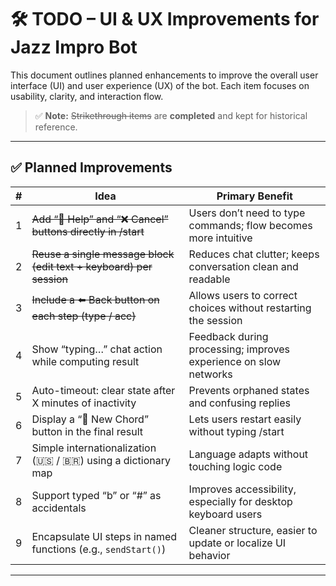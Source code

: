 # 🛠️ TODO – UI & UX Improvements for Jazz Impro Bot

This document outlines planned enhancements to improve the overall user interface (UI) and user experience (UX) of the bot. Each item focuses on usability, clarity, and interaction flow.

> ✅ **Note:** ~~Strikethrough items~~ are **completed** and kept for historical reference.

---

## ✅ Planned Improvements

| #  | Idea                                                                 | Primary Benefit                                                   |
|----|----------------------------------------------------------------------|-------------------------------------------------------------------|
| 1  | ~~Add “📖 Help” and “❌ Cancel” buttons directly in /start~~             | Users don’t need to type commands; flow becomes more intuitive    |
| 2  | ~~Reuse a single message block (edit text + keyboard) per session~~     | Reduces chat clutter; keeps conversation clean and readable       |
| 3  | ~~Include a ⬅️ Back button on each step (type / acc)~~                  | Allows users to correct choices without restarting the session    |
| 4  | Show “typing…” chat action while computing result                   | Feedback during processing; improves experience on slow networks  |
| 5  | Auto-timeout: clear state after X minutes of inactivity             | Prevents orphaned states and confusing replies                    |
| 6  | Display a “🔁 New Chord” button in the final result                 | Lets users restart easily without typing /start                   |
| 7  | Simple internationalization (🇺🇸 / 🇧🇷) using a dictionary map       | Language adapts without touching logic code                       |
| 8  | Support typed “b” or “#” as accidentals                             | Improves accessibility, especially for desktop keyboard users     |
| 9  | Encapsulate UI steps in named functions (e.g., `sendStart()`)      | Cleaner structure, easier to update or localize UI behavior       |

---
